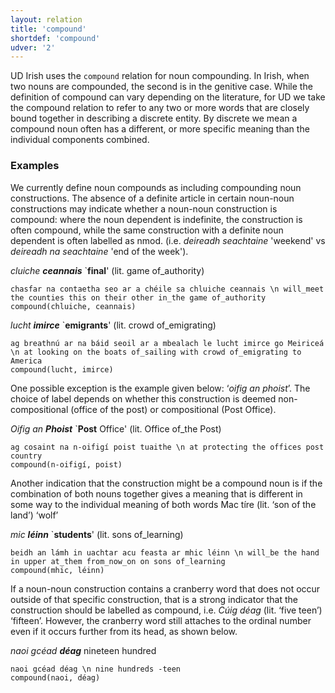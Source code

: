 ```yaml
---
layout: relation
title: 'compound'
shortdef: 'compound'
udver: '2'
---
```


UD Irish uses the `compound` relation for noun compounding. In Irish, when two nouns are compounded, the second is in the genitive case. While the definition of compound can vary depending on the literature, for UD we take the compound relation to refer to any two or more words that are closely bound together in describing a discrete entity. By discrete we mean a compound noun often has a different, or more specific meaning than the individual components combined. 

### Examples

We currently define noun compounds as including compounding noun constructions. The absence of a definite article in certain noun-noun constructions may indicate whether a noun-noun construction is compound: where the noun dependent is indefinite, the construction is often compound, while the same construction with a definite noun dependent is often labelled as nmod. (i.e. _deireadh seachtaine_ 'weekend' vs _deireadh na seachtaine_ 'end of the week').

_cluiche <b>ceannais</b>_ `<b>final</b>'   (lit. game of_authority)

~~~ sdparse
chasfar na contaetha seo ar a chéile sa chluiche ceannais \n will_meet the counties this on their other in_the game of_authority
compound(chluiche, ceannais)
~~~

_lucht <b>imirce</b>_ `<b>emigrants</b>'   (lit. crowd of_emigrating)

~~~ sdparse
ag breathnú ar na báid seoil ar a mbealach le lucht imirce go Meiriceá \n at looking on the boats of_sailing with crowd of_emigrating to America
compound(lucht, imirce)
~~~

One possible exception is the example given below: ‘_oifig an phoist_’. The choice of label depends on whether this construction is deemed non-compositional (office of the post) or compositional (Post Office).

_Oifig an <b>Phoist</b>_ `<b>Post</b> Office'   (lit. Office of_the Post)

~~~ sdparse
ag cosaint na n-oifigí poist tuaithe \n at protecting the offices post country
compound(n-oifigí, poist)
~~~

Another indication that the construction might be a compound noun is if the combination of both nouns together gives a meaning that is different in some way to the individual meaning of both words
Mac tíre (lit. ‘son of the land’) ‘wolf’

_mic <b>léinn</b>_ `<b>students</b>'   (lit. sons of_learning)

~~~ sdparse
beidh an lámh in uachtar acu feasta ar mhic léinn \n will_be the hand in upper at_them from_now_on on sons of_learning
compound(mhic, léinn)
~~~

If a noun-noun construction contains a cranberry word that does not occur outside of that specific construction, that is a strong indicator that the construction should be labelled as compound, i.e. _Cúig déag_ (lit. ‘five teen’) ‘fifteen’. However, the cranberry word still attaches to the ordinal number even if it occurs further from its head, as shown below. 

_naoi gcéad <b>déag</b>_ nineteen hundred

~~~ sdparse
naoi gcéad déag \n nine hundreds -teen
compound(naoi, déag)
~~~
<!-- Interlanguage links updated So kvě 14 19:03:14 CEST 2022 -->
